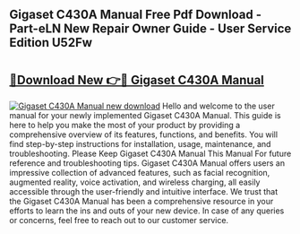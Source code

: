 ## Gigaset C430A Manual Free Pdf Download - Part-eLN New Repair Owner Guide - User Service Edition U52Fw

# <h2><a href="http://cf11106.oget.top/?id=Gigaset+C430A+Manual">🔗Download New 👉🔴 Gigaset C430A Manual</a></h2>

[![Gigaset C430A Manual new download](https://i.imgur.com/5g1atiW.png)](http://cf11106.oget.top/?id=Gigaset+C430A+Manual)
Hello and welcome to the user manual for your newly implemented Gigaset C430A Manual. This guide is here to help you make the most of your product by providing a comprehensive overview of its features, functions, and benefits. You will find step-by-step instructions for installation, usage, maintenance, and troubleshooting. Please Keep Gigaset C430A Manual This Manual For future reference and troubleshooting tips. Gigaset C430A Manual offers users an impressive collection of advanced features, such as facial recognition, augmented reality, voice activation, and wireless charging, all easily accessible through the user-friendly and intuitive interface. We trust that the Gigaset C430A Manual has been a comprehensive resource in your efforts to learn the ins and outs of your new device. In case of any queries or concerns, feel free to reach out to our customer service.
